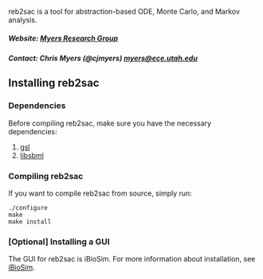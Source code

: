 
reb2sac is a tool for abstraction-based ODE, Monte Carlo, and Markov analysis.

##### Website: [Myers Research Group](http://www.async.ece.utah.edu/)
##### Contact: Chris Myers (@cjmyers) myers@ece.utah.edu

## Installing reb2sac
### Dependencies
Before compiling reb2sac, make sure you have the necessary dependencies:
1. [gsl](ftp://ftp.gnu.org/gnu/gsl/gsl-latest.tar.gz)
2. [libsbml](https://sourceforge.net/projects/sbml/files/libsbml/5.15.2-experimental/binaries/)

### Compiling reb2sac
If you want to compile reb2sac from source, simply run:

```
./configure
make
make install
```

### [Optional] Installing a GUI
The GUI for reb2sac is iBioSim. For more information about installation, see [iBioSim](https://github.com/MyersResearchGroup/iBioSim).
